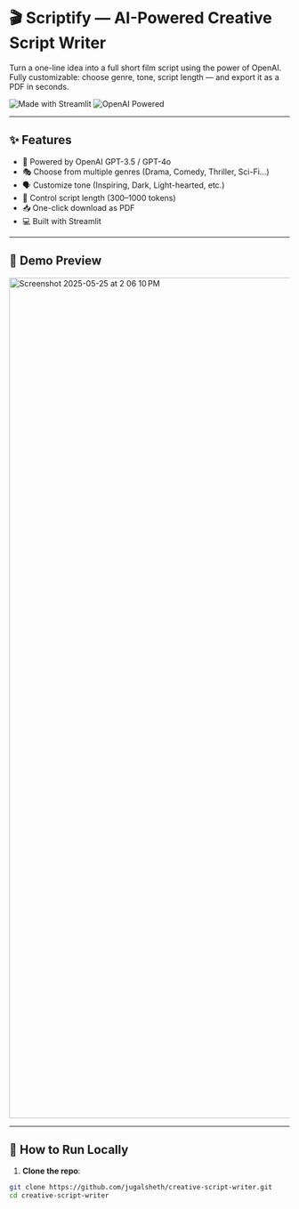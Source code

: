 # 🎬 Scriptify — AI-Powered Creative Script Writer

Turn a one-line idea into a full short film script using the power of OpenAI.  
Fully customizable: choose genre, tone, script length — and export it as a PDF in seconds.

![Made with Streamlit](https://img.shields.io/badge/Made%20with-Streamlit-ff4b4b?logo=streamlit&logoColor=white)
![OpenAI Powered](https://img.shields.io/badge/OpenAI-GPT--3.5-blueviolet?logo=openai)

---

## ✨ Features

- 🧠 Powered by OpenAI GPT-3.5 / GPT-4o
- 🎭 Choose from multiple genres (Drama, Comedy, Thriller, Sci-Fi...)
- 🗣️ Customize tone (Inspiring, Dark, Light-hearted, etc.)
- 📝 Control script length (300–1000 tokens)
- 📥 One-click download as PDF
- 💻 Built with Streamlit

---

## 📸 Demo Preview

<img width="1512" alt="Screenshot 2025-05-25 at 2 06 10 PM" src="https://github.com/user-attachments/assets/ed18e1bd-1e91-44eb-8180-9a3778f18469" />

---

## 🚀 How to Run Locally

1. **Clone the repo**:
```bash
git clone https://github.com/jugalsheth/creative-script-writer.git
cd creative-script-writer
